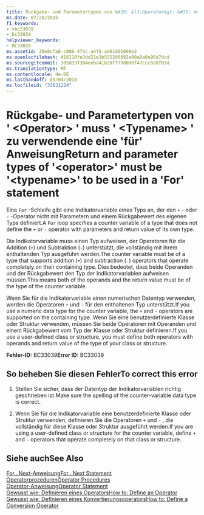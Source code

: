 ```yaml
---
title: Rückgabe- und Parametertypen von &#39; &lt;Operator&gt; &#39; muss &#39; &lt;Typename&gt; &#39; zu verwendende eine &#39;für&#39; Anweisung
ms.date: 07/20/2015
f1_keywords:
- vbc33039
- bc33039
helpviewer_keywords:
- BC33039
ms.assetid: 30e8cfa8-c086-474c-a4f0-ad01d01096e2
ms.openlocfilehash: 418110fe3dd21e3b555200092a00a8a8e90d7dcd
ms.sourcegitcommit: 3d5d33f384eeba41b2dff79d096f47ccc8d8f03d
ms.translationtype: MT
ms.contentlocale: de-DE
ms.lasthandoff: 05/04/2018
ms.locfileid: "33631224"
---
```

# <a name="return-and-parameter-types-of-39ltoperatorgt39-must-be-39lttypenamegt39-to-be-used-in-a-39for39-statement"></a><span data-ttu-id="ecbcb-102">Rückgabe- und Parametertypen von &#39; &lt;Operator&gt; &#39; muss &#39; &lt;Typename&gt; &#39; zu verwendende eine &#39;für&#39; Anweisung</span><span class="sxs-lookup"><span data-stu-id="ecbcb-102">Return and parameter types of &#39;&lt;operator&gt;&#39; must be &#39;&lt;typename&gt;&#39; to be used in a &#39;For&#39; statement</span></span>
<span data-ttu-id="ecbcb-103">Eine `For` -Schleife gibt eine Indikatorvariable eines Typs an, der den `+` - oder `-` -Operator nicht mit Parametern und einem Rückgabewert des eigenen Typs definiert.</span><span class="sxs-lookup"><span data-stu-id="ecbcb-103">A `For` loop specifies a counter variable of a type that does not define the `+` or `-` operator with parameters and return value of its own type.</span></span>  
  
 <span data-ttu-id="ecbcb-104">Die Indikatorvariable muss einen Typ aufweisen, der Operatoren für die Addition (`+`) und Subtraktion (`-`) unterstützt, die vollständig mit ihrem enthaltenden Typ ausgeführt werden.</span><span class="sxs-lookup"><span data-stu-id="ecbcb-104">The counter variable must be of a type that supports addition (`+`) and subtraction (`-`) operators that operate completely on their containing type.</span></span> <span data-ttu-id="ecbcb-105">Dies bedeutet, dass beide Operanden und der Rückgabewert den Typ der Indikatorvariablen aufweisen müssen.</span><span class="sxs-lookup"><span data-stu-id="ecbcb-105">This means both of the operands and the return value must be of the type of the counter variable.</span></span>  
  
 <span data-ttu-id="ecbcb-106">Wenn Sie für die Indikatorvariable einen numerischen Datentyp verwenden, werden die Operatoren `+` und `-` für den enthaltenen Typ unterstützt.</span><span class="sxs-lookup"><span data-stu-id="ecbcb-106">If you use a numeric data type for the counter variable, the `+` and `-` operators are supported on the containing type.</span></span> <span data-ttu-id="ecbcb-107">Wenn Sie eine benutzerdefinierte Klasse oder Struktur verwenden, müssen Sie beide Operatoren mit Operanden und einem Rückgabewert vom Typ der Klasse oder Struktur definieren.</span><span class="sxs-lookup"><span data-stu-id="ecbcb-107">If you use a user-defined class or structure, you must define both operators with operands and return value of the type of your class or structure.</span></span>  
  
 <span data-ttu-id="ecbcb-108">**Fehler-ID:** BC33039</span><span class="sxs-lookup"><span data-stu-id="ecbcb-108">**Error ID:** BC33039</span></span>  
  
## <a name="to-correct-this-error"></a><span data-ttu-id="ecbcb-109">So beheben Sie diesen Fehler</span><span class="sxs-lookup"><span data-stu-id="ecbcb-109">To correct this error</span></span>  
  
1.  <span data-ttu-id="ecbcb-110">Stellen Sie sicher, dass der Datentyp der Indikatorvariablen richtig geschrieben ist.</span><span class="sxs-lookup"><span data-stu-id="ecbcb-110">Make sure the spelling of the counter-variable data type is correct.</span></span>  
  
2.  <span data-ttu-id="ecbcb-111">Wenn Sie für die Indikatorvariable eine benutzerdefinierte Klasse oder Struktur verwenden, definieren Sie die Operatoren `+` und `-` , die vollständig für diese Klasse oder Struktur ausgeführt werden.</span><span class="sxs-lookup"><span data-stu-id="ecbcb-111">If you are using a user-defined class or structure for the counter variable, define `+` and `-` operators that operate completely on that class or structure.</span></span>  
  
## <a name="see-also"></a><span data-ttu-id="ecbcb-112">Siehe auch</span><span class="sxs-lookup"><span data-stu-id="ecbcb-112">See Also</span></span>  
 [<span data-ttu-id="ecbcb-113">For...Next-Anweisung</span><span class="sxs-lookup"><span data-stu-id="ecbcb-113">For...Next Statement</span></span>](../../visual-basic/language-reference/statements/for-next-statement.md)  
 [<span data-ttu-id="ecbcb-114">Operatorprozeduren</span><span class="sxs-lookup"><span data-stu-id="ecbcb-114">Operator Procedures</span></span>](../../visual-basic/programming-guide/language-features/procedures/operator-procedures.md)  
 [<span data-ttu-id="ecbcb-115">Operator-Anweisung</span><span class="sxs-lookup"><span data-stu-id="ecbcb-115">Operator Statement</span></span>](../../visual-basic/language-reference/statements/operator-statement.md)  
 [<span data-ttu-id="ecbcb-116">Gewusst wie: Definieren eines Operators</span><span class="sxs-lookup"><span data-stu-id="ecbcb-116">How to: Define an Operator</span></span>](../../visual-basic/programming-guide/language-features/procedures/how-to-define-an-operator.md)  
 [<span data-ttu-id="ecbcb-117">Gewusst wie: Definieren eines Konvertierungsoperators</span><span class="sxs-lookup"><span data-stu-id="ecbcb-117">How to: Define a Conversion Operator</span></span>](../../visual-basic/programming-guide/language-features/procedures/how-to-define-a-conversion-operator.md)
